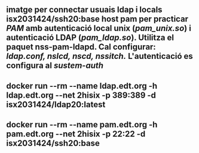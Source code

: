 
imatge per connectar usuais ldap i locals
**isx2031424/ssh20:base** host pam per practicar *PAM* amb autenticació local 
unix (*pam_unix.so*) i autenticació LDAP (*pam_ldap.so*). Utilitza el paquet 
nss-pam-ldapd. Cal configurar: *ldap.conf, nslcd, nscd, nssitch.*
L'autenticació es configura al *sustem-auth*
-----------------------------------------------------------
docker run --rm --name ldap.edt.org -h ldap.edt.org --net 2hisix -p 389:389 -d isx2031424/ldap20:latest
----------------------------------------------------------
docker run --rm --name pam.edt.org -h pam.edt.org --net 2hisix -p 22:22 -d isx2031424/ssh20:base
-------------------------------------------------------------
